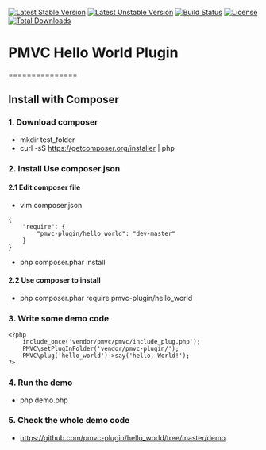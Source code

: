 [![Latest Stable Version](https://poser.pugx.org/pmvc-plugin/hello_world/v/stable)](https://packagist.org/packages/pmvc-plugin/hello_world) 
[![Latest Unstable Version](https://poser.pugx.org/pmvc-plugin/hello_world/v/unstable)](https://packagist.org/packages/pmvc-plugin/hello_world) 
[![Build Status](https://travis-ci.org/pmvc-plugin/hello_world.svg?branch=master)](https://travis-ci.org/pmvc-plugin/hello_world)
[![License](https://poser.pugx.org/pmvc-plugin/hello_world/license)](https://packagist.org/packages/pmvc-plugin/hello_world)
[![Total Downloads](https://poser.pugx.org/pmvc-plugin/hello_world/downloads)](https://packagist.org/packages/pmvc-plugin/hello_world) 

# PMVC Hello World Plugin 
===============

## Install with Composer
### 1. Download composer
   * mkdir test_folder
   * curl -sS https://getcomposer.org/installer | php

### 2. Install Use composer.json
#### 2.1 Edit composer file
   * vim composer.json
```
{
    "require": {
        "pmvc-plugin/hello_world": "dev-master"
    }
}
```
   * php composer.phar install

#### 2.2 Use composer to install
   * php composer.phar require pmvc-plugin/hello_world

### 3. Write some demo code
```
<?php
    include_once('vendor/pmvc/pmvc/include_plug.php');
    PMVC\setPlugInFolder('vendor/pmvc-plugin/');
    PMVC\plug('hello_world')->say('hello, World!');
?>
```
### 4. Run the demo
   * php demo.php

### 5. Check the whole demo code
   * https://github.com/pmvc-plugin/hello_world/tree/master/demo

